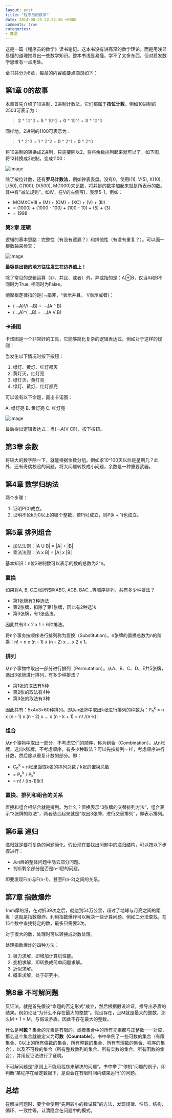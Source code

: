 ```yaml
---
layout: post
title: "程序员的数学"
date: 2014-08-25 22:22:26 +0800
comments: true
categories: 
- 算法
---
```


这是一篇《程序员的数学》读书笔记。这本书没有讲高深的数学理论，而是用浅显易懂的道理推导出一些数学知识。整本书浅显易懂，学不了太多东西，但对启发数学思维有一点用处。

<!--more-->

全书共分为8章，每章的内容或要点摘录如下：

## 第1章 0的故事
本章首先介绍了10进制、2进制计数法。它们都属于**按位计数**，例如10进制的2503可表示为：
> **2** * 10^3 + **5** * 10^2 + **0** * 10^1 + **3** * 10^0

同样地，2进制的1100可表示为：
> **1** * 2^3 + **1** * 2^2 + **0** * 2^1 + **0** * 2^0

将10进制的转换成2进制，只需要除以2，将将余数排列起来就可以了，如下图，将12转换成2进制，变成1100：

![image](/myresource/images/image_blog_20140825_m01.jpg)

除了按位计数，还有**罗马计数法**，例如钟表表盘。没有0，使用I(1), V(5), X(10), L(50), C(100), D(500), M(1000)来记数，将并排的数字加起来就是所表示的数。其中有“减法规则”，如IV，在V的左侧写I，表示5-1。例如：

* MCMXCVIII = (M) + (CM) + (XC) + (V) + (III) 
* = (1000) + (1000 - 100) + (100 - 10) + (5) + (3) 
* = 1998

### 第2章 逻辑
逻辑的基本思路：完整性（有没有遗漏？）和排他性（有没有重复？）。可以画一根数轴来检查：

![image](/myresource/images/image_blog_20140825_m02.jpg)

**最容易出错的地方往往发生在边界值上！**

除了常见的逻辑运算（非、并且、或者）外，异或指的是：A⊕B，仅当A和B不同时为True, 相同时为False。

德摩根定律指的是(﹁指非，^表示并且， V表示或者)：

* (﹁A)V(﹁B) = ﹁(A ^ B)
* (﹁A)^(﹁B) = ﹁(A V B)

### 卡诺图
卡诺图是一个非常好的工具，它能够简化复杂的逻辑表达式。例如对于这样的规则：

当发生以下情况时按下按钮：

1. 绿灯、黄灯、红灯都灭
2. 黄灯灭，红灯亮
3. 绿灯灭，黄灯亮
4. 绿灯、黄灯、红灯都亮

可以设有以下命题，画出卡诺图：

A. 绿灯亮
B. 黄灯亮
C. 红灯亮

![image](/myresource/images/image_blog_20140825_m03.jpg)

最后得出逻辑表达式：当(﹁A)V C时，按下按钮。

## 第3章 余数
将较大的数字除一下，就能根据余数分组。例如求10^100天以后是星期几？此外，还有奇偶校验的问题。将大问题转换成小问题，余数是一种重要武器。

## 第4章 数学归纳法
两个步骤：

1. 证明P(0)成立。
2. 证明不论k为0以上的哪个整数，若P(k)成立，则P(k + 1)也成立。

## 第5章 排列组合
* 加法法则：|A U B| = |A| + |B|
* 乘法法则：|A x B| = |A| x |B|

基本知识：n位2进制数可以表示的数的总数为2^n。

### 置换
如果将A, B, C三张牌按照ABC, ACB, BAC...等顺序排列，共有多少种排法？

* 第1张牌有3种选法
* 第2张牌，扣除了第1张牌，因此有2种选法
* 第3张牌，有1张选法。

因此共有3 x 2 x 1 = 6种排法。

将n个事务按顺序进行排列称为置换（Substitution）。n张牌的置换总数为n的阶乘：n! = n x (n - 1) x (n - 2) x ... x 2 x 1。

### 排列
从n个事物中取出一部分进行排列（Permutation）。从A、B、C、D、E共5张牌，选出3张牌进行排列，有多少种排法？

* 第1张的取法有5种
* 第2张的取法有4种
* 第3张的取法有3种

因此共有：5x4x3=60种排列。即从n张牌中取出k张进行排列的种数为：P<sub>n</sub><sup>k</sup> = n x (n - 1) x (n - 2) x ... x (n - k + 1) = n! /(n-k)!
 
### 组合
从n个事物中取出一部分，不考虑它们的顺序，称为组合（Combination）。从n张牌，选出k张牌，不考虑顺序，有多少种取法？可以先按排列一样，考虑顺序进行计数，然后除以重复计数的部分。即：

* C<sub>n</sub><sup>k</sup> = n张里面取k张的排列总数 / k张的置换总数 
* = P<sub>n</sub><sup>k</sup> / P<sub>k</sub><sup>k</sup> 
* = n! / ((n-1)!k!)

### 置换、排列和组合的关系
置换和组合相结合就是排列。为什么？置换表示“3张牌的交替排列方法”，组合表示“3张牌的取法”，两者结合起来就是“取出3张牌，进行交替排列”，即表示排列。

## 第6章 递归
递归就是要将复杂的问题简化。假设现在要找出问题中的递归结构，可以按以下步骤进行：

* 从n层的整体问题中隐去部分问题。
* 判断剩余部分是否是n-1层的问题。

即要发现F(n)与F(n-1)，甚至F(n-2)之间的关系。

## 第7章 指数爆炸
1mm厚的纸，在对折39次之后，就达到54万公里，超过了地球与月亮之间的距离！这就是指数爆炸。利用指数爆炸可以解决一些计算问题。例如二分法查找，在15个数中查找特定的数，最多只需要3次。

对于很大的数，处理时可以转换成对数处理。

处理指数爆炸的四种方法：

1. 极力求解，即增加计算机性能。
2. 变相求解，即转换成简单问题求解。
3. 近似求解。
4. 概率求解，处于研究中。

## 第8章 不可解问题
反证法，就是首先假设“命题的否定形式”成立，然后根据假设论证，推导出矛盾的结果。例如论证“为什么不存在最大的整数”。假设存在，且M就是最大的整数，那么M + 1 > M，与假设矛盾。因此不存在最大的整数。

什么是**可数**？集合的元素是有限的，或者集合中的所有元素都与正整数一一对应，那么这个集合就被定义为**可数（Countable）**。书中举例了一些可数的集合（有限集合、0以上的所有偶数的集合、所有整数的集合、所有有理数的集合、程序的集合），以及不可数的集合（所有整数数列的集合、所有实数的集合、所有函数的集合），并用反证法进行了证明。

不可解问题是“原则上不能用程序来解决的问题”。书中举了“停机”问题的例子，即判断“某程序在给定数据下，是否会在有限时间内结束运行”的问题。

## 总结
在解决问题时，要学会使用“先用较小的数试算”的方法，发现规律、性质、结构、循环、一致性等，认清隐含在问题中的模式。
